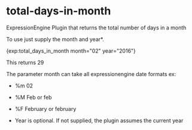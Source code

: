 total-days-in-month
===================

ExpressionEngine Plugin that returns the total number of days in a month

To use just supply the month and year*.

{exp:total_days_in_month month="02" year="2016"}

This returns 29

The parameter month can take all expressionengine date formats
ex:     

* %m      02

* %M      Feb or feb

* %F      February or february


* Year is optional. If not supplied, the plugin assumes the current year
